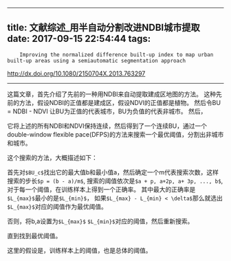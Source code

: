 
---
title: 文献综述_用半自动分割改进NDBI城市提取
date: 2017-09-15 22:54:44
tags:
---
        Improving the normalized difference built-up index to map urban built-up areas using a semiautomatic segmentation approach

http://dx.doi.org/10.1080/2150704X.2013.763297



------------

这篇文章，首先介绍了先前的一种用NDBI来自动提取建成区地图的方法。
这种先前的方法，假设NDBI的正值都是建成区，假设NDVI的正值都是植物。
然后令BU = NDBI - NDVI
让BU为正值的代表城市，BU为负值的代表非城市。
然后，

它将上述的所有NDBI和NDVI保持连续，然后得到了一个连续BU，通过一个double-window flexible pace(DFPS)的方法来搜索一个最优阈值，分割出非城市和城市。

这个搜索的方法，大概描述如下：

首先对`$BU_c$`找出它的最大值b和最小值a，然后确定一个m代表搜索次数，这样搜索的步长`$p = (b - a)/m$`,
搜索的阈值依次是`$a + p, a+2p, a+ 3p, ..., b$`,
对于每一个阈值，在训练样本上得到一个正确率。
其中最大的正确率是`$L_{max}$`最小的是`$L_{min}$`，
如果`$L_{max} - L_{min} < \delta$`那么就选出`$L_{max}$`对应的阈值作为最优阈值。

否则，将b,a设置为`$L_{max}$` `$L_{min}$`对应的阈值，然后重新搜索。

直到找到最优阈值。

这里的假设是，训练样本上的阈值，也是总体的阈值。